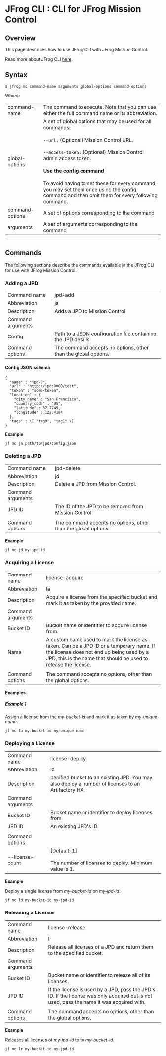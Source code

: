 JFrog CLI : CLI for JFrog Mission Control
=========================================

Overview
--------

This page describes how to use JFrog CLI with JFrog Mission Control.

Read more about JFrog CLI [here](https://jfrog-staging-external.fluidtopics.net/r/help/JFrog-CLI/JFrog-CLI).

Syntax
------

	$ jfrog mc command-name arguments global-options command-options

Where:

|     |     |
| --- | --- |
| command-name | The command to execute. Note that you can use either the full command name or its abbreviation. |
| global-options | A set of global options that may be used for all commands:<br><br>`--url:` (Optional) Mission Control URL.<br><br>`--access-token:` (Optional) Mission Control admin access token.<br><br>**Use the config command**<br><br>To avoid having to set these for every command, you may set them once using the [config](#CLIforJFrogMissionControl-Configuration) command and then omit them for every following command. |
| command-options | A set of options corresponding to the command |
| arguments | A set of arguments corresponding to the command |

  

* * *

Commands
--------

The following sections describe the commands available in the JFrog CLI for use with JFrog Mission Control.

### Adding a JPD 

|     |     |
| --- | --- |
| Command name | jpd-add |
| Abbreviation | ja  |
| Description | Adds a JPD to Mission Control |
| Command arguments |     |
| Config | Path to a JSON configuration file containing the JPD details. |
| Command options | The command accepts no options, other than the global options. |

#### **Config JSON schema**
```
{
  "name" : "jpd-0",
  "url" : "http://jpd:8080/test",
  "token" : "some-token",
  "location" : {
    "city_name" : "San Francisco",
    "country_code" : "US",
    "latitude" : 37.7749,
    "longitude" : 122.4194
  },
  "tags" : \[ "tag0", "tag1" \]
}
```
  

**Example**

	jf mc ja path/to/jpd/config.json

### Deleting a JPD

|     |     |
| --- | --- |
| Command name | jpd-delete |
| Abbreviation | jd  |
| Description | Delete a JPD from Mission Control. |
| Command arguments |     |
| JPD ID | The ID of the JPD to be removed from Mission Control. |
|     |     |
| Command options | The command accepts no options, other than the global options. |

**Example**

	jf mc jd my-jpd-id

### Acquiring a License

|     |     |
| --- | --- |
| Command name | license-acquire |
| Abbreviation | la  |
| Description | Acquire a license from the specified bucket and mark it as taken by the provided name. |
| Command arguments |     |
| Bucket ID | Bucket name or identifier to acquire license from. |
| Name | A custom name used to mark the license as taken. Can be a JPD ID or a temporary name. If the license does not end up being used by a JPD, this is the name that should be used to release the license. |
|     |     |
| Command options | The command accepts no options, other than the global options. |

**Examples**

##### Example 1

Assign a license from the _my-bucket-id_ and mark it as taken by _my-unique-name_.

	jf mc la my-bucket-id my-unique-name

### Deploying a License

|     |     |
| --- | --- |
| Command name | license-deploy |
| Abbreviation | ld  |
| Description | pecified bucket to an existing JPD. You may also deploy a number of licenses to an Artifactory HA. |
| Command arguments |     |
| Bucket ID | Bucket name or identifier to deploy licenses from. |
| JPD ID | An existing JPD's ID. |
|     |     |
| Command options |     |
| --license-count | \[Default: 1\]<br><br>The number of licenses to deploy. Minimum value is 1. |

**Example**

Deploy a single license from _my-bucket-id_ on _my-jpd-id_.

	jf mc ld my-bucket-id my-jpd-id

### Releasing a License

|     |     |
| --- | --- |
| Command name | license-release |
| Abbreviation | lr  |
| Description | Release all licenses of a JPD and return them to the specified bucket. |
| Command arguments |     |
| Bucket ID | Bucket name or identifier to release all of its licenses. |
| JPD ID | If the license is used by a JPD, pass the JPD's ID. If the license was only acquired but is not used, pass the name it was acquired with. |
|     |     |
| Command options | The command accepts no options, other than the global options. |

**Example**

Releases all licenses of _my-jpd-id_ to to _my-bucket-id_.

	jf mc lr my-bucket-id my-jpd-id
